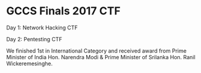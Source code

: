# GCCS Finals 2017 CTF

Day 1: Network Hacking CTF

Day 2: Pentesting CTF

We finished 1st in International Category and received award from Prime Minister of India Hon. Narendra Modi & Prime Minister of Srilanka Hon. Ranil Wickeremesinghe.

